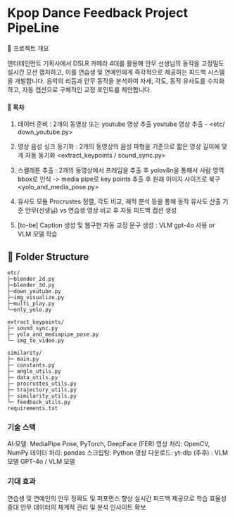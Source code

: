 # Kpop Dance Feedback Project PipeLine

📖 프로젝트 개요

엔터테인먼트 기획사에서 DSLR 카메라 4대를 활용해 안무 선생님의 동작을 고정밀도 실시간 모션 캡처하고, 이를 연습생 및 연예인에게 즉각적으로 제공하는 피드백 시스템을 개발합니다. 음악의 리듬과 안무 동작을 분석하여 자세, 각도, 동작 유사도를 수치화하고, 자동 캡션으로 구체적인 교정 포인트를 제안합니다.

#### 📑 목차

1. 데이터 준비 : 2개의 동영상 또는 youtube 영상 추출
  youtube 영상 추출 - <etc/ down_youtube.py>


3. 영상 음성 싱크 동기화 : 2개의 동영상의 음성 파형을 기준으로 짧은 영상 길이에 맞게 자동 동기화
   <extract_keypoints / sound_sync.py>

4. 스켈레톤 추출 : 2개의 동영상에서 프레임을 추출 후 yolov8n을 통해서 사람 영역 bbox로 인식 
                  -> media pipe로 key points 추출 후 원래 이미지 사이즈로 북구
  <yolo_and_media_pose.py>
5. 유사도 모듈
  Procrustes 정렬, 각도 비교, 궤적 분석 등을 통해 동작 유사도 산출
  기준 안무(선생님) vs 연습생 영상 비교 후 자동 피드백 캡션 생성 <similarity/>

6. [to-be] Caption 생성 및 웹구현 
  자동 교정 문구 생성 : VLM gpt-4o 사용 or VLM 모델 학습

## 📂 Folder Structure

```text
etc/
├─blender_2d.py
├─blender_3d.py
├─down_youtube.py
├─img_visualize.py
├─multi_play.py
└─only_yolo.py

extract_keypoints/
├─ sound_sync.py
├─ yolo_and_mediapipe_pose.py
└─ img_to_video.py

similarity/
├─ main.py
├─ constants.py
├─ angle_utils.py
├─ data_utils.py
├─ procrustes_utils.py
├─ trajectory_utils.py
├─ similarity_utils.py
└─ feedback_utils.py
requirements.txt
````

### 기술 스택

AI·모델: MediaPipe Pose, PyTorch, DeepFace (FER)
영상 처리: OpenCV, NumPy
데이터 처리: pandas
스크립팅: Python
영상 다운로드: yt-dlp
(추후) : VLM 모델 GPT-4o / VLM 모델

### 기대 효과

연습생 및 연예인의 안무 정확도 및 퍼포먼스 향상
실시간 피드백 제공으로 학습 효율성 증대
안무 데이터의 체계적 관리 및 분석 인사이트 확보

